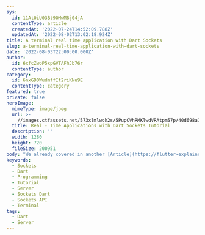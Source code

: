 ```yaml
---
sys:
  id: 11At0iU03Bt9OMwM8j04jA
  contentType: article
  createdAt: '2022-07-24T14:52:09.788Z'
  updatedAt: '2022-08-02T13:02:18.924Z'
title: A terminal real time application with Dart Sockets
slug: a-terminal-real-time-application-with-dart-sockets
date: '2022-08-03T22:00:00.000Z'
author:
  id: 6xfcZwoP5xpGVTAFhJb76r
  contentType: author
category:
  id: 6nxGD0WudmffIt2riKNu9E
  contentType: category
featured: true
private: false
heroImage:
  mimeType: image/jpeg
  url: >-
    //images.ctfassets.net/573xlmlwok2s/5PupCVhRMKlwdVRAtpm57p/40d698a7a2e95c5752fd83b154d29d58/TN--26-_Real-Time-Applications-with-Dart-Sockets-Tutorial_.jpg
  title: Real - Time Applications with Dart Sockets Tutorial
  description: ''
  width: 1280
  height: 720
  fileSize: 200951
body: "We already covered in another [Article](https://flutter-explained.dev/deploy-dart-server-on-heroku) what an HTTP call is and how it works in a Client - Server Architecture. But today, we want to look at how to keep a connection open between the Client and the server to implement a Real-Time Application.\n\n<iframe width=\"560\" height=\"315\" src=\"https://www.youtube-nocookie.com/embed/cpEYw8HuoxI\" title=\"YouTube video player\" frameborder=\"0\" allow=\"accelerometer; autoplay; clipboard-write; encrypted-media; gyroscope; picture-in-picture\" allowfullscreen></iframe>\n\n## Why do we need Sockets\nBut what would Sockets benefit be compared to the standard HTTP Request / Response method? In modern applications, we want real-time data, and who thinks now at Firebase Store etc. is correct because that is how they do it.\n\nBefore we had the benefit of WebSockets or Sockets, we had to wait until the server finished a task and make another request to get the data. Because the server never told us we were ready with the new data. Therefore, developers all around the world discovered some quite exciting workarounds like Pooling. At Polling, a client made a request every period (200+ ms) to check if there were new data present. Thanks to WebSockets and Sockets, we have the chance to reduce a load of our servers because we can reduce the calls needed. Furthermore, the server can directly notify the Client of the new information. Real-Time applications are born.\n\n## Sockets vs. WebSockets\nAt the beginning of my journey, I tried to use [Shelf_WebSockets](https://pub.dev/packages/shelf_web_socket) and connect with my two Terminals, and the result was nothing. Interestingly, I could connect via the terminal clients to the server, but whenever I sent a message, it was just not visible, and the server did not show anything.\n\n![Example with Websockets](//images.ctfassets.net/573xlmlwok2s/4cCI6viOhHv1o4nz8u6KQV/f60b5cc79a91870e9aae17b9dde6f4cb/Screenshot_2022-07-04_at_16.15.26.png)\n\nAfter a long time of learning and debugging, I discovered that my Terminal used [dart:io](https://api.dart.dev/stable/2.17.3/dart-io/Socket-class.html) and needed a server to work with the same TCP Sockets. Unfortunately, while the WebSocket Server allowed the connections, it could not understand the messages the Terminals tried to send.\n\nWhy is that the case? WebSockets are upgraded HTTP request that allows the open connection between a client and a server. However, WebSockets are usually used to connect from a Browser or a UI to the server, making it problematic. Some packages allow Terminals to connect against a WebSocket server, but I did not use them. Therefore I needed to change my WebSocket Server to a TCP Socket Server.\n\nSo the rest of the tutorial will only use a Socket Server and Socket Clients. Still, you can achieve the same with WebSocket Server and a WebSocket Client, for example, [websocket_manager](https://pub.dev/packages/websocket_manager) that allows Flutter to connect against a WebSocket Server.\n\nIf you want to know more about Sockets vs WebSockets, I recommend reading the MDN post about [WebSockets](https://developer.mozilla.org/en-US/docs/Web/API/WebSockets_API) and the [StackOverflow](https://stackoverflow.com/questions/4973622/difference-between-socket-and-websocket) answer. Great, now that we have that out of the way, let's see how we can develop our application.\n\n## Implementation\nWe will now see the best part of the implementation is that we do not rely on any package. To make this possible default dart is enough to make it work, which is incredible. The only package I added is optional and is called [ansicolor](https://pub.dev/packages/ansicolor)  and allows to make prints in the console a bit more colourful.\n\nI created a basic barebone Dart project without anything inside but a terminal executable. After all, we do not need the boilerplate from the Server app because we want to use Sockets :).\n\nNow I deleted everything in the bin folder and created three files `client.dart`, `server.dart` and `terminal_service.dart`. In the Client.dart, we will collect all information about the Client, how he connects to the server and the message he sends. In the end, we can start multiple clients against a single server. The second file is the server.dart inside here, we write everything to receive messages from multiple clients and notify all clients that there something new happens.\n\nLast but not least, we have the terminal_service.dart is just a mini service containing different print functions for different colours. The result after the tutorial will look something like this.\n\n![Socket Server allows two connections - Solution](//images.ctfassets.net/573xlmlwok2s/E4jewvjn1J370kWe37HUZ/5bf8526d48f85911f779e296e2c8487a/Screenshot_2022-07-04_at_22.27.40.png)\n\n### Setup the Server\nFirst, we start as always within the main function. Inside here, we want to find the local IP address and allow us to find just an unused IP address. Then we create a ServerSocket and bind the IP and a port. In our case, the port is fixated on 3000. after that, we just let the server listen to incoming connections, so whenever someone connects to the server, the callback is in the `server.listen(callback)` will be executed.\n\n```dart\nFuture<void> main() async {  \n  final ip = InternetAddress.anyIPv4;  \n  final server = await ServerSocket.bind(ip, 3000);  \n\n  print(\"Server is running on: ${ip.address}:3000\");  \n\n  server.listen((Socket client) {  \n    handleConnection(client);  \n  });  \n}\n```\n\nWhenever a client is connecting to our server, we call handleConnection. Inside, we want to inform the server of an incoming connection. The socket we receive in the handleConnection is the information on communicating to that specific Client. If you want, for example, to create multiple players, you can save that socket to have a reference between player and socket to send messages between specific players. Now we must listen to the Client if the Client sends the server some messages.\n\n```dart\nList<Socket> clients = [];\n\nvoid handleConnection(Socket client) {  \n  printGreen(  \n    \"Server: Connection from ${client.remoteAddress.address}:${client.remotePort}\",  \n  );  \n\n  client.listen( ... );  \n}\n```\n\nBefore, we already had the `server.listen` where the server waited for connections. Now we have `client.listen`, so we on the server wait for the client to send us some notifications. The `client.listen` function has some information we have to pass in. The first part is how to handle messages from the Client. So we will receive a Uint8List message that is just a basic ByteString, and because we will be in complete control of the Client, we know that this will be a plain string so that we can transcode it with `String.fromCharCodes(data)`.\n\nIn that message, we want our users to send the player name so we can inform every Client that is already connected to the server.\n\n```dart\nclient.listen(  \n  (Uint8List data) async {  \n    final message = String.fromCharCodes(data);  \n\n    for(final c in clients) {  \n      c.write(\"Server: $message joined the party!\");  \n    }  \n\n    clients.add(client);  \n    client.write(\"Server: You are logged in as: $message\");  \n  },\n  onError: ...\n  onDone: ...\n  ...\n)\n```\n\n## Implement the Client\nFirst, we create another file called `client.dart` in our Dart Project. Here we will implement the client application that will connect to our server. The Client works similar to the server and should be a standalone Dart application. Therefore, we need another main function. In this main function, we connect with a Socket to our server with the IP we get from the server command:\n\n```dart\nFuture<void> main(){\n\tfinal socket = await Socket.connect(\"0.0.0.0\", 3000);\n\tprint('Connected to ${socket.remoteAddress.address}:${socket.remotePort}');\n}\n```\n\nWhen we execute the client.dart file without anything further, we will already get the information on our Terminal where the server is running. It should look something like this.\n\n```ssh\n➜ dart ./bin/client.dart\nConnected to: 127.0.0.1:3000\n```\n\n```ssh\n➜ dart ./bin/server.dart\nServer is running on: 0.0.0.0:3000\nServer: Connection from 127.0.0.1:53419\n```\n\nTherefore we can see that the server already receives the connection and keeps the connection open for the IP 127.0.0.1:53419. The IP points are also the same computer, but the IP and the Port could be entirely different for your implementation. Great, so the connection is already stable so let's send some messages from the Client to the server and see how we can handle them. We will ask the user for his name and send the information to the server.\n\n```dart\n// Ask user for its username\n\nString? username;  \n\ndo {\n\tprint(\"Client: Please enter your username\");\n\tusername = stdin.readLineSync();\n} while (username == null || username.isEmpty);\n\nsocket.write(username);\n```\n\nWe first define a variable username that could be null, and in the do-while-loop, we ask the user for a terminal input to enter the username. If the username is null or empty, we ask him again until we get the needed information. After that, we call socket.write(username), which sends the information directly to the server. But if we restart the server and the Client now, we will see nothing has changed. The message is now only sent to the server; if we recheck the server, we see that we send the message to the Client.\n\n`client.write(\"Server: You are logged in as: $message\");`\n\nOn the other hand, the Client does not listen to server messages and cannot show what the server sends. So let us make the Client smarter and allow it to receive messages sent by the server.\n\n```dart\nsocket.listen(\n\t(Uint8List data) {\n\t\tfinal serverResponse = String.fromCharCodes(data);\n\t\tprintGreen(\"Client $serverResponse\");\n\t},\n\tonError: (error) {\n\t\tprint(\"Client: $error\");\n\t\tsocket.destroy();\n\t},\n\tonDone: () {\n\t\tprint('Client: Server left.');\n\t\tsocket.destroy();\n\t},\n);\n```\n\nIf we check the socket, we can see that it also provides the `listen` method and also here, we have the chance to implement the same three methods as on the Server side. Therefore we implemented them nearly the same. The only difference is that the onData method now receives the message and directly prints them into the console.\n\nIf we start up now the Server and Client, we should be able to see something like this:\n\n```ssh\n➜ dart ./bin/server.dart\nServer is running on: 0.0.0.0:3000\nServer: Connection from 127.0.0.1:54384\n```\n\n```ssh\n➜ dart ./bin/client.dart\nServer: Connected to: 127.0.0.1:3000\nClient: Please enter your username\nMax\nClient Server: You are logged in as: Max\n```\n\nAnd if we create another client the following will happen:\n\n```ssh\n➜ dart ./bin/client.dart \nServer: Connected to: 127.0.0.1:3000\nClient: Please enter your username\nMahtab\nClient Server: You are logged in as: Mahtab\n```\n\n```ssh\n➜ dart ./bin/client.dart\nServer: Connected to: 127.0.0.1:3000\nClient: Please enter your username\nMax\nClient Server: You are logged in as: Max\nClient Server: Mahtab joined the party!\n```\n\n```ssh\n➜ dart ./bin/server.dart\nServer is running on: 0.0.0.0:3000\nServer: Connection from 127.0.0.1:54384\nServer: Connection from 127.0.0.1:54415\n```\n\n### Conclusion\nWe now have a successful Socket Server running and multiple clients connected. After this tutorial, you should have the power to create excellent applications that need real-time experience. That can be integrated with Games but also in Tools where collaboration is vital.\nYou can find the tutorial project on Codeberg. Feel free to check it out, and if there are any thoughts, please let us know. Thanks for reading, and till the next post."
keywords:
  - Sockets
  - Dart
  - Programming
  - Tutorial
  - Server
  - Sockets Dart
  - Sockets API
  - Terminal
tags:
  - Dart
  - Server
---
```

